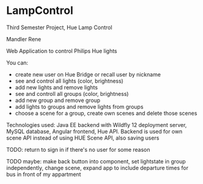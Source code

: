 # LampControl
Third Semester Project, Hue Lamp Control

Mandler Rene

Web Application to control Philips Hue lights

You can:

- create new user on Hue Bridge or recall user by nickname
- see and control all lights (color, brightness)
- add new lights and remove lights
- see and controll all groups (color, brightness)
- add new group and remove group
- add lights to groups and remove lights from groups
- choose a scene for a group, create own scenes and delete those scenes

Technologies used: Java EE backend with Wildfly 12 deployment server, MySQL database, Angular frontend, Hue API.
Backend is used for own scene API instead of using HUE Scene API, also saving users

TODO: return to sign in if there's no user for some reason

TODO maybe: make back button into component, set lightstate in group independently, change scene, expand app to include departure times for bus in front of my appartment

